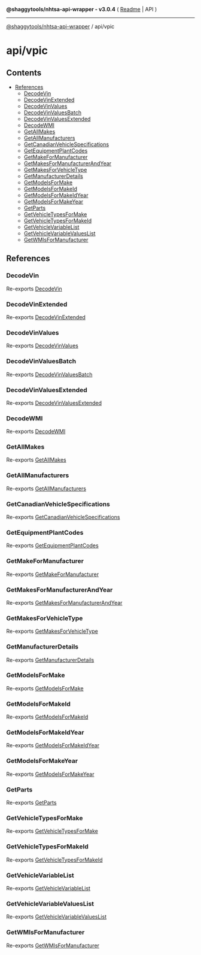 **@shaggytools/nhtsa-api-wrapper - v3.0.4** ( [Readme](../index.md) \| API )

***

[@shaggytools/nhtsa-api-wrapper](../modules.md) / api/vpic

# api/vpic

## Contents

- [References](vpic.md#references)
  - [DecodeVin](vpic.md#decodevin)
  - [DecodeVinExtended](vpic.md#decodevinextended)
  - [DecodeVinValues](vpic.md#decodevinvalues)
  - [DecodeVinValuesBatch](vpic.md#decodevinvaluesbatch)
  - [DecodeVinValuesExtended](vpic.md#decodevinvaluesextended)
  - [DecodeWMI](vpic.md#decodewmi)
  - [GetAllMakes](vpic.md#getallmakes)
  - [GetAllManufacturers](vpic.md#getallmanufacturers)
  - [GetCanadianVehicleSpecifications](vpic.md#getcanadianvehiclespecifications)
  - [GetEquipmentPlantCodes](vpic.md#getequipmentplantcodes)
  - [GetMakeForManufacturer](vpic.md#getmakeformanufacturer)
  - [GetMakesForManufacturerAndYear](vpic.md#getmakesformanufacturerandyear)
  - [GetMakesForVehicleType](vpic.md#getmakesforvehicletype)
  - [GetManufacturerDetails](vpic.md#getmanufacturerdetails)
  - [GetModelsForMake](vpic.md#getmodelsformake)
  - [GetModelsForMakeId](vpic.md#getmodelsformakeid)
  - [GetModelsForMakeIdYear](vpic.md#getmodelsformakeidyear)
  - [GetModelsForMakeYear](vpic.md#getmodelsformakeyear)
  - [GetParts](vpic.md#getparts)
  - [GetVehicleTypesForMake](vpic.md#getvehicletypesformake)
  - [GetVehicleTypesForMakeId](vpic.md#getvehicletypesformakeid)
  - [GetVehicleVariableList](vpic.md#getvehiclevariablelist)
  - [GetVehicleVariableValuesList](vpic.md#getvehiclevariablevalueslist)
  - [GetWMIsForManufacturer](vpic.md#getwmisformanufacturer)

## References

### DecodeVin

Re-exports [DecodeVin](vpic/endpoints/DecodeVin.md#decodevin)

### DecodeVinExtended

Re-exports [DecodeVinExtended](vpic/endpoints/DecodeVinExtended.md#decodevinextended)

### DecodeVinValues

Re-exports [DecodeVinValues](vpic/endpoints/DecodeVinValues.md#decodevinvalues)

### DecodeVinValuesBatch

Re-exports [DecodeVinValuesBatch](vpic/endpoints/DecodeVinValuesBatch.md#decodevinvaluesbatch)

### DecodeVinValuesExtended

Re-exports [DecodeVinValuesExtended](vpic/endpoints/DecodeVinValuesExtended.md#decodevinvaluesextended)

### DecodeWMI

Re-exports [DecodeWMI](vpic/endpoints/DecodeWMI.md#decodewmi)

### GetAllMakes

Re-exports [GetAllMakes](vpic/endpoints/GetAllMakes.md#getallmakes)

### GetAllManufacturers

Re-exports [GetAllManufacturers](vpic/endpoints/GetAllManufacturers.md#getallmanufacturers)

### GetCanadianVehicleSpecifications

Re-exports [GetCanadianVehicleSpecifications](vpic/endpoints/GetCanadianVehicleSpecifications.md#getcanadianvehiclespecifications)

### GetEquipmentPlantCodes

Re-exports [GetEquipmentPlantCodes](vpic/endpoints/GetEquipmentPlantCodes.md#getequipmentplantcodes)

### GetMakeForManufacturer

Re-exports [GetMakeForManufacturer](vpic/endpoints/GetMakeForManufacturer.md#getmakeformanufacturer)

### GetMakesForManufacturerAndYear

Re-exports [GetMakesForManufacturerAndYear](vpic/endpoints/GetMakesForManufacturerAndYear.md#getmakesformanufacturerandyear)

### GetMakesForVehicleType

Re-exports [GetMakesForVehicleType](vpic/endpoints/GetMakesForVehicleType.md#getmakesforvehicletype)

### GetManufacturerDetails

Re-exports [GetManufacturerDetails](vpic/endpoints/GetManufacturerDetails.md#getmanufacturerdetails)

### GetModelsForMake

Re-exports [GetModelsForMake](vpic/endpoints/GetModelsForMake.md#getmodelsformake)

### GetModelsForMakeId

Re-exports [GetModelsForMakeId](vpic/endpoints/GetModelsForMakeId.md#getmodelsformakeid)

### GetModelsForMakeIdYear

Re-exports [GetModelsForMakeIdYear](vpic/endpoints/GetModelsForMakeIdYear.md#getmodelsformakeidyear)

### GetModelsForMakeYear

Re-exports [GetModelsForMakeYear](vpic/endpoints/GetModelsForMakeYear.md#getmodelsformakeyear)

### GetParts

Re-exports [GetParts](vpic/endpoints/GetParts.md#getparts)

### GetVehicleTypesForMake

Re-exports [GetVehicleTypesForMake](vpic/endpoints/GetVehicleTypesForMake.md#getvehicletypesformake)

### GetVehicleTypesForMakeId

Re-exports [GetVehicleTypesForMakeId](vpic/endpoints/GetVehicleTypesForMakeId.md#getvehicletypesformakeid)

### GetVehicleVariableList

Re-exports [GetVehicleVariableList](vpic/endpoints/GetVehicleVariableList.md#getvehiclevariablelist)

### GetVehicleVariableValuesList

Re-exports [GetVehicleVariableValuesList](vpic/endpoints/GetVehicleVariableValuesList.md#getvehiclevariablevalueslist)

### GetWMIsForManufacturer

Re-exports [GetWMIsForManufacturer](vpic/endpoints/GetWMIsForManufacturer.md#getwmisformanufacturer)
